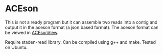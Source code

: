 # ACEson
This is not a ready program but it can assemble two reads into a contig and output it in the aceson format (a json based format).
The aceson format can be viewed in [ACEsonView](https://ryberggroup.github.io/phylogeneticsApps.io/apps/ACEsonView.html).

Require staden-read library. Can be compiled using g++ and make. Tested on Ubuntu.
